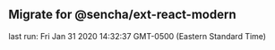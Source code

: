 ## Migrate for @sencha/ext-react-modern

last run: Fri Jan 31 2020 14:32:37 GMT-0500 (Eastern Standard Time)
